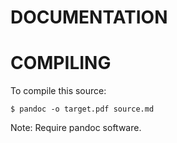 DOCUMENTATION
=============

COMPILING
=========

To compile this source:

    $ pandoc -o target.pdf source.md
    
Note: Require pandoc software.